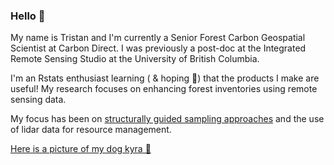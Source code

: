 ### Hello 🙂

My name is Tristan and I'm currently a Senior Forest Carbon Geospatial Scientist at Carbon Direct. I was previously a post-doc at the Integrated Remote Sensing Studio at the University of British Columbia.

I'm an Rstats enthusiast learning ( & hoping 🙏) that the products I make are useful! My research focuses on enhancing forest inventories using remote sensing data. 

My focus has been on [structurally guided sampling approaches](https://github.com/tgoodbody/sgsR) and the use of lidar data for resource management.

[Here is a picture of my dog kyra 🐶](https://imgur.com/a/xHC7iaM)
